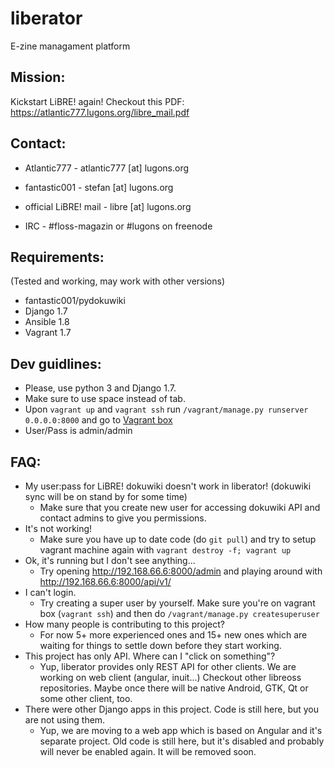 liberator
=========

E-zine managament platform

Mission:
-------
Kickstart LiBRE! again!
Checkout this PDF: https://atlantic777.lugons.org/libre_mail.pdf


Contact:
--------
- Atlantic777 - atlantic777 [at] lugons.org
- fantastic001 - stefan [at] lugons.org
- official LiBRE! mail - libre [at] lugons.org

- IRC - #floss-magazin or #lugons on freenode

Requirements:
------------

(Tested and working, may work with other versions)

- fantastic001/pydokuwiki
- Django 1.7
- Ansible 1.8
- Vagrant 1.7

Dev guidlines:
-------------
- Please, use python 3 and Django 1.7.
- Make sure to use space instead of tab.
- Upon `vagrant up` and `vagrant ssh` run `/vagrant/manage.py runserver 0.0.0.0:8000` and go to [Vagrant box](http://192.168.66.6:8000/)
- User/Pass is admin/admin

FAQ:
----
- My user:pass for LiBRE! dokuwiki doesn't work in liberator! (dokuwiki sync will be on stand by for some time)
  - Make sure that you create new user for accessing dokuwiki API and contact admins to give you permissions.
- It's not working!
  - Make sure you have up to date code (do `git pull`) and try to setup vagrant machine again with `vagrant destroy -f; vagrant up`
- Ok, it's running but I don't see anything...
  - Try opening http://192.168.66.6:8000/admin and playing around with http://192.168.66.6:8000/api/v1/
- I can't login.
  - Try creating a super user by yourself. Make sure you're on vagrant box (`vagrant ssh`) and then do `/vagrant/manage.py createsuperuser`
- How many people is contributing to this project?
  - For now 5+ more experienced ones and 15+ new ones which are waiting for things to settle down before they start working.
- This project has only API. Where can I "click on something"?
  - Yup, liberator provides only REST API for other clients. We are working on web client (angular, inuit...) Checkout other libreoss repositories. Maybe once there will be native Android, GTK, Qt or some other client, too.
- There were other Django apps in this project. Code is still here, but you are not using them.
  - Yup, we are moving to a web app which is based on Angular and it's separate project. Old code is still here, but it's disabled and probably will never be enabled again. It will be removed soon.
